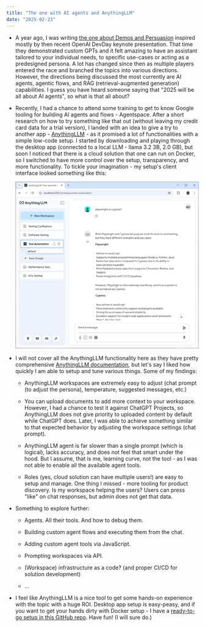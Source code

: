```yaml
---
title: "The one with AI agents and AnythingLLM"
date: "2025-02-23"
---
```


- A year ago, I was writing [the one about Demos and Persuasion](/2024/02/26/the-one-with-demos-and-persuasion.html) inspired mostly by then recent OpenAI DevDay keynote presentation. That time they demonstrated custom GPTs and it felt amazing to have an assistant tailored to your individual needs, to specific use-cases or acting as a predesigned persona. A lot has changed since then as multiple players entered the race and branched the topics into various directions. However, the directions being discussed the most currently are AI agents, agentic flows, and RAG (retrieval-augmented generation) capabilities. I guess you have heard someone saying that "2025 will be all about AI agents", so what is that all about?

- Recently, I had a chance to attend some training to get to know Google tooling for building AI agents and flows - Agentspace. After a short research on how to try something like that out (without leaving my credit card data for a trial version), I landed with an idea to give a try to another app - [AnythingLLM](https://anythingllm.com/) - as it promised a lot of functionalities with a simple low-code setup. I started by downloading and playing through the desktop app (connected to a local LLM - llama 3.2 3B, 2.0 GB), but soon I noticed that there is a cloud solution that one can run on Docker, so I switched to have more control over the setup, transparency, and more functionality. To tickle your imagination - my setup's client interface looked something like this:

    ![/images/anythingllm_setup_browser.png](/images/anythingllm_setup_browser.png)

- I will not cover all the AnythingLLM functionality here as they have pretty comprehensive [AnythingLLM documentation](https://docs.anythingllm.com/), but let's say I liked how quickly I am able to setup and tune various things. Some of my findings:
    
    - AnythingLLM workspaces are extremely easy to adjust (chat prompt (to adjust the persona), temperature, suggested messages, etc.)
    
    - You can upload documents to add more context to your workspace. However, I had a chance to test it against ChatGPT Projects, so AnythingLLM does not give priority to uploaded content by default while ChatGPT does. Later, I was able to achieve something similar to that expected behavior by adjusting the workspace settings (chat prompt).
    
    - AnythingLLM agent is far slower than a single prompt (which is logical), lacks accuracy, and does not feel that smart under the hood. But I assume, that is me, learning curve, not the tool - as I was not able to enable all the available agent tools.
    
    - Roles (yes, cloud solution can have multiple users!) are easy to setup and manage. One thing I missed - more tooling for product discovery. Is my workspace helping the users? Users can press "like" on chat responses, but admin does not get that data.

- Something to explore further:
    
    - Agents. All their tools. And how to debug them.
    
    - Building custom agent flows and executing them from the chat.
    
    - Adding custom agent tools via JavaScript.

    - Prompting workspaces via API.
    
    - (Workspace) infrastructure as a code? (and proper CI/CD for solution development)
    
    - ...

- I feel like AnythingLLM is a nice tool to get some hands-on experience with the topic with a huge ROI. Desktop app setup is easy-peasy, and if you want to get your hands dirty with Docker setup - I have a [ready-to-go setup in this GitHub repo](https://github.com/test-where/anythingllm-setup). Have fun! (I will sure do.)